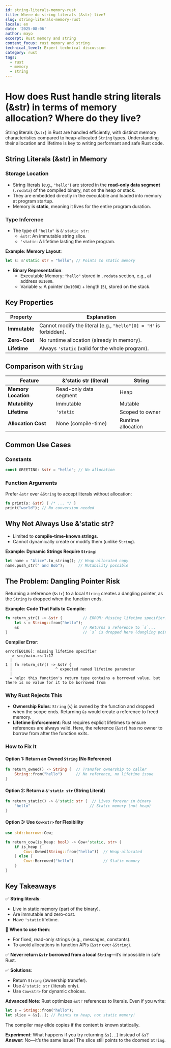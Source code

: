 ```yaml
---
id: string-literals-memory-rust
title: Where do string literals (&str) live?
slug: string-literals-memory-rust
locale: en
date: '2025-08-06'
author: mayo
excerpt: Rust memory and string
content_focus: rust memory and string
technical_level: Expert technical discussion
category: rust
tags:
  - rust
  - memory
  - string
---
```


# How does Rust handle string literals (&str) in terms of memory allocation? Where do they live?

String literals (`&str`) in Rust are handled efficiently, with distinct memory characteristics compared to heap-allocated `String` types. Understanding their allocation and lifetime is key to writing performant and safe Rust code.

## String Literals (&str) in Memory

### Storage Location

- String literals (e.g., `"hello"`) are stored in the **read-only data segment** (`.rodata`) of the compiled binary, not on the heap or stack.
- They are embedded directly in the executable and loaded into memory at program startup.
- Memory is **static**, meaning it lives for the entire program duration.

### Type Inference

- The type of `"hello"` is `&'static str`:
  - `&str`: An immutable string slice.
  - `'static`: A lifetime lasting the entire program.

**Example: Memory Layout**:
```rust
let s: &'static str = "hello"; // Points to static memory
```

- **Binary Representation**:
  - Executable Memory: `"hello"` stored in `.rodata` section, e.g., at address `0x1000`.
  - Variable `s`: A pointer (`0x1000`) + length (`5`), stored on the stack.

## Key Properties

| **Property** | **Explanation** |
|--------------|-----------------|
| **Immutable** | Cannot modify the literal (e.g., `"hello"[0] = 'H'` is forbidden). |
| **Zero-Cost** | No runtime allocation (already in memory). |
| **Lifetime** | Always `'static` (valid for the whole program). |

## Comparison with `String`

| **Feature** | **&'static str (literal)** | **String** |
|-------------|----------------------------|------------|
| **Memory Location** | Read-only data segment | Heap |
| **Mutability** | Immutable | Mutable |
| **Lifetime** | `'static` | Scoped to owner |
| **Allocation Cost** | None (compile-time) | Runtime allocation |

## Common Use Cases

### Constants
```rust
const GREETING: &str = "hello"; // No allocation
```

### Function Arguments
Prefer `&str` over `&String` to accept literals without allocation:
```rust
fn print(s: &str) { /* ... */ }
print("world"); // No conversion needed
```

## Why Not Always Use &'static str?

- Limited to **compile-time-known strings**.
- Cannot dynamically create or modify them (unlike `String`).

**Example: Dynamic Strings Require `String`**:
```rust
let name = "Alice".to_string(); // Heap-allocated copy
name.push_str(" and Bob");      // Mutability possible
```

## The Problem: Dangling Pointer Risk

Returning a reference (`&str`) to a local `String` creates a dangling pointer, as the `String` is dropped when the function ends.

**Example: Code That Fails to Compile**:
```rust
fn return_str() -> &str {         // ERROR: Missing lifetime specifier!
    let s = String::from("hello");
    &s                            // Returns a reference to `s`...
}                                 // `s` is dropped here (dangling pointer!)
```

**Compiler Error**:
```
error[E0106]: missing lifetime specifier
 --> src/main.rs:1:17
  |
1 | fn return_str() -> &str {
  |                   ^ expected named lifetime parameter
  |
  = help: this function's return type contains a borrowed value, but there is no value for it to be borrowed from
```

### Why Rust Rejects This

- **Ownership Rules**: `String` (`s`) is owned by the function and dropped when the scope ends. Returning `&s` would create a reference to freed memory.
- **Lifetime Enforcement**: Rust requires explicit lifetimes to ensure references are always valid. Here, the reference (`&str`) has no owner to borrow from after the function exits.

### How to Fix It

#### Option 1: Return an Owned `String` (No Reference)
```rust
fn return_owned() -> String {  // Transfer ownership to caller
    String::from("hello")      // No reference, no lifetime issue
}
```

#### Option 2: Return a `&'static str` (String Literal)
```rust
fn return_static() -> &'static str {  // Lives forever in binary
    "hello"                          // Static memory (not heap)
}
```

#### Option 3: Use `Cow<str>` for Flexibility
```rust
use std::borrow::Cow;

fn return_cow(is_heap: bool) -> Cow<'static, str> {
    if is_heap {
        Cow::Owned(String::from("hello"))  // Heap-allocated
    } else {
        Cow::Borrowed("hello")             // Static memory
    }
}
```

## Key Takeaways

✅ **String literals**:
- Live in static memory (part of the binary).
- Are immutable and zero-cost.
- Have `'static` lifetime.

🚀 **When to use them**:
- For fixed, read-only strings (e.g., messages, constants).
- To avoid allocations in function APIs (`&str` over `&String`).

✅ **Never return `&str` borrowed from a local `String`**—it’s impossible in safe Rust.

✅ **Solutions**:
- Return `String` (ownership transfer).
- Use `&'static str` (literals only).
- Use `Cow<str>` for dynamic choices.

**Advanced Note**: Rust optimizes `&str` references to literals. Even if you write:
```rust
let s = String::from("hello");
let slice = &s[..]; // Points to heap, not static memory!
```
The compiler may elide copies if the content is known statically.

**Experiment**: What happens if you try returning `&s[..]` instead of `&s`?  
**Answer**: No—it’s the same issue! The slice still points to the doomed `String`.
